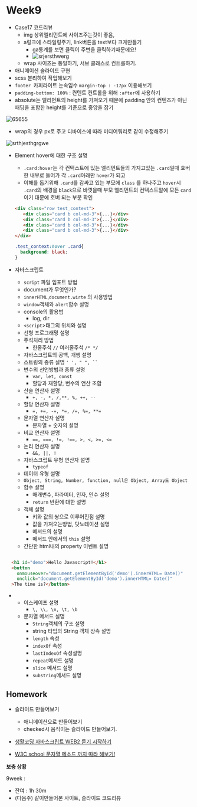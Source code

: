 # Week9

+ Case17 코드리뷰
  + img 상위엘리먼트에 사이즈주는것이 좋음,
  + a링크에 스타일링주기, link버튼을 text보다 크게만들기
    +  ga통계를 보면 클릭이 주변을 클릭하기때문에요!
    + ![srjersthwerg](https://user-images.githubusercontent.com/33567964/75601017-38d49080-5afa-11ea-8db4-8b6881865771.png)
  + wrap 사이즈는 통일하기, 서브 클래스로 컨트롤하기.
+ 애니메이션 슬라이드 구현
+ scss 분리하여 작업해보기
+ `footer `카피라이트 눈속임수  `margin-top : -17px` 이용해보기
+ `padding-bottom: 100%` : 컨텐트 컨트롤을 위해 `:after`에 사용하기
+ absolute는 엘리먼트의 height를 가져오기 때문에 padding 안의 컨텐츠가 아닌 패딩을 포함한 height를 기준으로 중앙을 잡기

![65655](https://user-images.githubusercontent.com/33567964/75601022-4be76080-5afa-11ea-8209-3ac7a53f0b93.png)



+ wrap의 경우 px로 주고 디바이스에 따라 미디어쿼리로 같이 수정해주기

![srthjesthgrgwe](https://user-images.githubusercontent.com/33567964/75601047-a7b1e980-5afa-11ea-9073-c3da64e77633.png)

+ Element hover에 대한 구조 설명

  + `.card:hover`는 각 컨택스트에 있는 엘리먼트들의 가지고있는 `.card`일때 호버한 내부로 들어가 각 `.card`아래만 `hover`가 되고 
  + 이해를 돕기위해 `.card`를 감싸고 있는 부모에 `class` 를 하나주고 `hover`시 `.card`의 배경을 `black`으로 바꼇을때 부모 엘리먼트의 컨텍스트알에 모든 `card`이기 대문에 호버 되는 부분 확인

  ```html
  <div class="row test_context">
     <div class="card b col-md-3">{...}</div>
     <div class="card b col-md-3">{...}</div>
     <div class="card b col-md-3">{...}</div>
     <div class="card b col-md-3">{...}</div>
  </div>
  ```

  

  ```css
  .test_context:hover .card{
    background: black;
  }
  ```

  

+ 자바스크립트
  + `script` 파일 임포트 방법
  + document가 무엇인가?
  + `innerHTML`,`document.wirte` 의 사용방법
  + `window`객체와 `alert`함수 설명
  + console의 활용법
    + log, dir
  + `<script`>태그의 위치와 설명
  + 선형 프로그래밍 설명
  + 주석처리 방법
    +  한줄주석 `//` 여러줄주석 `/* */`
  + 자바스크립트의 공백, 개행 설명
  + 스트링의 종류 설명 <code>' ', " ", ``</code> 
  + 변수의 선언방법과 종류 설명
    + `var, let, const`
    + 할당과 재할당, 변수의 연산 조합
  + 산술 연산자 설명
    + `+, -, *, /,**, %, ++, --`
  + 할당 연산자 설명
    + `=, +=, -=, *=, /=, %=, **=`
  + 문자열 연산자 설명
    + 문자열 + 숫자의 설명
  + 비교 연산자 설명
    + `==, ===, !=, !==, >, <, >=, <=`
  + 논리 연산자 설명
    + `&&, ||, !`
  + 자바스크립트 유형 연산자 설명
    + `typeof`
  + 데이터 유형 설명
  + `Object, String, Number, function, null은 Object, Array도 Object`
  + 함수 설명
    + 매개변수, 파라미터, 인자, 인수 설명
    + `return` 반환에 대한 설명
  + 객체 설명
    + 키와 값의 쌍으로 이루어진점 설명
    + 값을 가져오는방법, 닷노테이션 설명
    + 메서드의 설명
    + 메서드 안에서의 `this` 설명
  + 간단한 html내의 property 이벤트 설명

```html

  <h1 id="demo">Hello Javascript!</h1>
  <button 
    onmouseover="document.getElementById('demo').innerHTML= Date()"
    onclick="document.getElementById('demo').innerHTML= Date()"
  >The time is?</button>
```

+ + 이스케이프 설명
    + `\, \\, \n, \t, \b`
  + 문자열 메서드 설명
    + `String`객체의 구조 설명
    + string 타입의 String 객체 상속 설명
    + `length` 속성
    + `indexOf` 속성
    + `lastIndexOf` 속성설명
    + `repeat`메서드 설명
    + `slice` 메서드 설명
    + `substring`메서드 설명 



## Homework

+ 슬라이드 만들어보기
  + 애니메이션으로 만들어보기
  + checked시 움직이는 슬라이드 만들어보기.

+ [생활코딩 자바스크립트 WEB2 듣기 시작하기](https://opentutorials.org/course/3085)
+ [W3C school 문자열 메소드 까지 따라 해보기!](https://www.w3schools.com/js/default.asp)



**보충 상황**

9week :

- 잔여 : 1h 30m
-  (다음주) 같이만들어본 사이트, 슬라이드 코드리뷰

